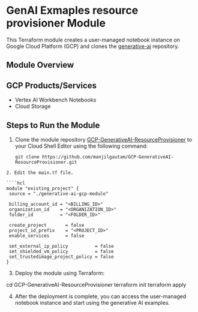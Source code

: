 # GenAI Exmaples resource provisioner Module

This Terraform module creates a user-managed notebook instance on Google Cloud Platform (GCP) and clones the [generative-ai](https://github.com/GoogleCloudPlatform/generative-ai) repository.

## Module Overview

## GCP Products/Services

* Vertex AI Workbench Notebooks
* Cloud Storage


## Steps to Run the Module

1. Clone the module repository [GCP-GenerativeAI-ResourceProvisioner](https://github.com/manjilgautam/GCP-GenerativeAI-ResourceProvisioner.git) to your Cloud Shell Editor using the following command:

   ```shell
   git clone https://github.com/manjilgautam/GCP-GenerativeAI-ResourceProvisioner.git
 ```
2. Edit the main.tf file.

````hcl
module "existing_project" {
  source = "./generative-ai-gcp-module"

  billing_account_id = "<BILLING_ID>"
  organization_id    = "<ORGANIZATION_ID>"
  folder_id          = "<FOLDER_ID>"

  create_project       = false
  project_id_prefix    = "<PROJECT_ID>"
  enable_services      = false
  
  set_external_ip_policy          = false
  set_shielded_vm_policy          = false
  set_trustedimage_project_policy = false
}
````

3. Deploy the module using Terraform:

cd GCP-GenerativeAI-ResourceProvisioner
terraform init
terraform apply

4. After the deployment is complete, you can access the user-managed notebook instance and start using the generative AI examples.
